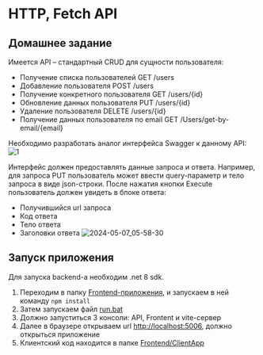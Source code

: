# HTTP, Fetch API

## Домашнее задание

Имеется API – стандартный CRUD для сущности пользователя: 
- Получение списка пользователей GET /users
- Добавление пользователя POST /users
- Получение конкретного пользователя GET /users/{id}
- Обновление данных пользователя PUT /users/{id}
- Удаление пользователя DELETE /users/{id}
- Получение данных пользователя по email GET /Users/get-by-email/{email}

Необходимо разработать аналог интерфейса Swagger к данному API:
![1](https://github.com/LehaIvanov/2-baby-swagger/assets/13798121/7ad4a944-e68c-402d-80e1-2410dc8bf905)

Интерфейс должен предоставлять данные запроса и ответа. Например, для запроса PUT пользователь может ввести query-параметр и тело запроса в виде json-строки. После нажатия кнопки Execute пользователь должен увидеть в блоке ответа:
- Получившийся url запроса
- Код ответа
- Тело ответа
- Заголовки ответа
![2024-05-07_05-58-30](https://github.com/LehaIvanov/2-baby-swagger/assets/13798121/247d8f2d-fc38-42fb-917b-b6f3ff9aaa6f)

## Запуск приложения

Для запуска backend-а необходим .net 8 sdk.

1. Переходим в папку [Frontend-приложения](https://github.com/LehaIvanov/2-lab-baby-swagger/tree/main/Frontend/ClientApp), и запускаем в ней команду `npm install`
2. Затем запускаем файл [run.bat](https://github.com/LehaIvanov/2-lab-baby-swagger/blob/main/run.bat)
3. Должно запуститься 3 консоли: API, Frontent и vite-сервер
4. Далее в браузере открываем url [http://localhost:5006](http://localhost:5006), должно открыться приложение
5. Клиентский код находится в папке [Frontend/ClientApp](https://github.com/LehaIvanov/2-lab-baby-swagger/tree/main/Frontend/ClientApp)

